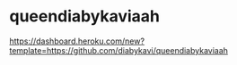 # queendiabykaviaah

https://dashboard.heroku.com/new?template=https://github.com/diabykavi/queendiabykaviaah
